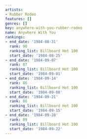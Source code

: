 ```yaml
---
artists:
- Rubber Rodeo
features: []
genres: []
key: anywhere-with-you-rubber-rodeo
name: Anywhere With You
rankings:
- end_date: '1984-08-31'
  rank: 90
  ranking_list: Billboard Hot 100
  start_date: '1984-08-25'
- end_date: '1984-09-07'
  rank: 87
  ranking_list: Billboard Hot 100
  start_date: '1984-09-01'
- end_date: '1984-09-14'
  rank: 86
  ranking_list: Billboard Hot 100
  start_date: '1984-09-08'
- end_date: '1984-09-21'
  rank: 86
  ranking_list: Billboard Hot 100
  start_date: '1984-09-15'
- end_date: '1984-09-28'
  rank: 89
  ranking_list: Billboard Hot 100
  start_date: '1984-09-22'
---
```


